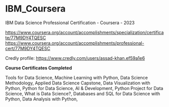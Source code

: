# IBM_Coursera
IBM Data Science Professional Certification - Coursera - 2023

https://www.coursera.org/account/accomplishments/specialization/certificate/77M9DY4TQESC
https://www.coursera.org/account/accomplishments/professional-cert/77M9DY4TQESC

Credly profile: https://www.credly.com/users/assad-khan.ef59a1e6


**Course Certificates Completed**

Tools for Data Science,
Machine Learning with Python,
Data Science Methodology,
Applied Data Science Capstone,
Data Visualization with Python,
Python for Data Science, AI & Development,
Python Project for Data Science,
What is Data Science?,
Databases and SQL for Data Science with Python,
Data Analysis with Python,
